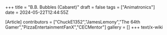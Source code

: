 +++
title = "B.B. Bubbles (Cabaret)"
draft = false
tags = ["Animatronics"]
date = 2024-05-22T12:44:55Z

[Article]
contributors = ["ChuckE1352","JamesLemony","The 64th Gamer","PizzaEntertainmentFanX","CECMentor"]
gallery = []
+++
text/x-wiki
